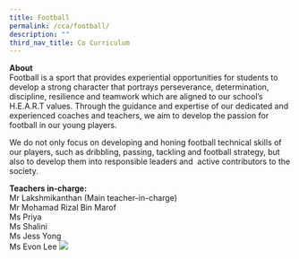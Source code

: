 ```yaml
---
title: Football
permalink: /cca/football/
description: ""
third_nav_title: Co Curriculum
---
```

**About**
<br>Football is a sport that provides experiential opportunities for students to develop a strong character that portrays perseverance, determination, discipline, resilience and teamwork which are aligned to our school’s H.E.A.R.T values. Through the guidance and expertise of our dedicated and experienced coaches and teachers, we aim to develop the passion for football in our young players.&nbsp;

We do not only focus on developing and honing football technical skills of our players, such as dribbling, passing, tackling and football strategy, but also to develop them into responsible leaders and&nbsp; active contributors to the society.

**Teachers in-charge:**&nbsp;
<br>Mr Lakshmikanthan (Main teacher-in-charge)
<br>Mr Mohamad Rizal Bin Marof 
<br>Ms Priya
<br>Ms Shalini
<br>Ms Jess Yong
<br>Ms Evon Lee
![](/images/football1.png)
